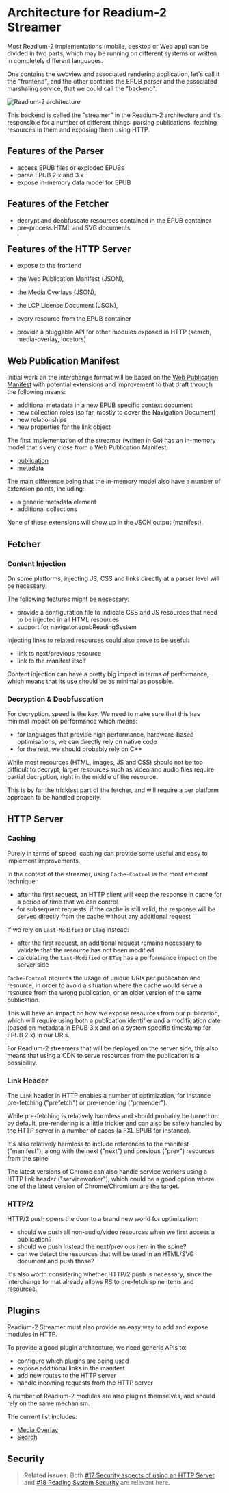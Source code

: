 # Architecture for Readium-2 Streamer


Most Readium-2 implementations (mobile, desktop or Web app) can be divided in two parts, which may be running on different systems or written in completely different languages. 

One contains the webview and associated rendering application, let's call it the "frontend", and the other contains the EPUB parser and the associated marshaling service, that we could call the "backend". 

![Readium-2 architecture](images/readium-2-archi.JPG)
<br/>

This backend is called the "streamer" in the Readium-2 architecture and it's responsible for a number of different things: parsing publications, fetching resources in them and exposing them using HTTP.

## Features of the Parser

* access EPUB files or exploded EPUBs
* parse EPUB 2.x and 3.x
* expose in-memory data model for EPUB

## Features of the Fetcher

* decrypt and deobfuscate resources contained in the EPUB container
* pre-process HTML and SVG documents

## Features of the HTTP Server
* expose to the frontend 
 * the Web Publication Manifest (JSON),
 * the Media Overlays (JSON),
 * the LCP License Document (JSON),
 * every resource from the EPUB container
 
* provide a pluggable API for other modules exposed in HTTP (search, media-overlay, locators)

## Web Publication Manifest

Initial work on the interchange format will be based on the [Web Publication Manifest](https://github.com/HadrienGardeur/webpub-manifest) with potential extensions and improvement to that draft through the following means:

* additional metadata in a new EPUB specific context document
* new collection roles (so far, mostly to cover the Navigation Document)
* new relationships
* new properties for the link object

The first implementation of the streamer (written in Go) has an in-memory model that's very close from a Web Publication Manifest:

* [publication](https://github.com/Feedbooks/webpub-streamer/blob/master/models/publication.go)
* [metadata](https://github.com/Feedbooks/webpub-streamer/blob/master/models/metadata.go)

The main difference being that the in-memory model also have a number of extension points, including:

* a generic metadata element
* additional collections

None of these extensions will show up in the JSON output (manifest).

## Fetcher

### Content Injection

On some platforms, injecting JS, CSS and links directly at a parser level will be necessary.

The following features might be necessary:

* provide a configuration file to indicate CSS and JS resources that need to be injected in all HTML resources
* support for navigator.epubReadingSystem

Injecting links to related resources could also prove to be useful:

* link to next/previous resource
* link to the manifest itself

Content injection can have a pretty big impact in terms of performance, which means that its use should be as minimal as possible.

### Decryption & Deobfuscation

For decryption, speed is the key. We need to make sure that this has minimal impact on performance which means:

* for languages that provide high performance, hardware-based optimisations, we can directly rely on native code
* for the rest, we should probably rely on C++

While most resources (HTML, images, JS and CSS) should not be too difficult to decrypt, larger resources such as video and audio files require partial decryption, right in the middle of the resource.

This is by far the trickiest part of the fetcher, and will require a per platform approach to be handled properly.

## HTTP Server

### Caching

Purely in terms of speed, caching can provide some useful and easy to implement improvements.

In the context of the streamer, using `Cache-Control` is the most efficient technique:

* after the first request, an HTTP client will keep the response in cache for a period of time that we can control
* for subsequent requests, if the cache is still valid, the response will be served directly from the cache without any additional request

If we rely on `Last-Modified` or `ETag` instead:

* after the first request, an additional request remains necessary to validate that the resource has not been modified
* calculating the `Last-Modified` or `ETag` has a performance impact on the server side

`Cache-Control` requires the usage of unique URIs per publication and resource, in order to avoid a situation where the cache would serve a resource from the wrong publication, or an older version of the same publication.

This will have an impact on how we expose resources from our publication, which will require using both a publication identifier and a modification date (based on metadata in EPUB 3.x and on a system specific timestamp for EPUB 2.x) in our URIs.

For Readium-2 streamers that will be deployed on the server side, this also means that using a CDN to serve resources from the publication is a possibility.

### Link Header

The `Link` header in HTTP enables a number of optimization, for instance pre-fetching ("prefetch") or pre-rendering ("prerender"). 

While pre-fetching is relatively harmless and should probably be turned on by default, pre-rendering is a little trickier and can also be safely handled by the HTTP server in a number of cases (a FXL EPUB for instance).

It's also relatively harmless to include references to the manifest ("manifest"), along with the next ("next") and previous ("prev") resources from the spine.

The latest versions of Chrome can also handle service workers using a HTTP link header ("serviceworker"), which could be a good option where one of the latest version of Chrome/Chromium are the target.

### HTTP/2

HTTP/2 push opens the door to a brand new world for optimization:

* should we push all non-audio/video resources when we first access a publication?
* should we push instead the next/previous item in the spine?
* can we detect the resources that will be used in an HTML/SVG document and push those?

It's also worth considering whether HTTP/2 push is necessary, since the interchange format already allows RS to pre-fetch spine items and resources.

## Plugins

Readium-2 Streamer must also provide an easy way to add and expose modules in HTTP.

To provide a good plugin architecture, we need generic APIs to:

* configure which plugins are being used
* expose additional links in the manifest
* add new routes to the HTTP server
* handle incoming requests from the HTTP server

A number of Readium-2 modules are also plugins themselves, and should rely on the same mechanism.

The current list includes:

* [Media Overlay](../media-overlay)
* [Search](../search)

## Security

> **Related issues:** Both [#17 Security aspects of using an HTTP Server](https://github.com/readium/readium-2/issues/17) and [#18 Reading System Security](https://github.com/readium/readium-2/issues/18) are relevant here.
